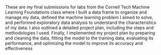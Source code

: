 These are my final submissions for labs from the Cornell Tech Machine Learning Foundations class where I built a data frame to organize and manage my data, defined the machine learning problem I aimed to solve, and performed exploratory data analysis to understand the characteristics of my data. I also outlined a detailed project plan, including the steps and methodologies I used. Finally, I implemented my project plan by preparing and cleaning the data, fitting the model to the training data, evaluating its performance, and optimizing the model to improve its accuracy and effectiveness
